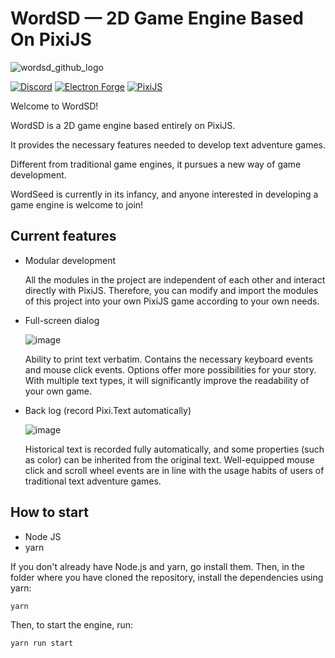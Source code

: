 # WordSD — 2D Game Engine Based On PixiJS

![wordsd_github_logo](https://github.com/labiker/WordSD/assets/49630998/12ad2a25-e914-4c31-9dfe-91ad8c2d5b1f)

[![Discord](https://badgen.net/badge/icon/discord?icon=discord&label)](https://discord.gg/xVVk5hdkXK)
[![Electron Forge](https://badgen.net/badge/Electron%20Forge/6.3.0/green?icon=https://www.electronjs.org/assets/img/logo.svg)](https://www.electronforge.io/config/configuration)
[![PixiJS](https://badgen.net/badge/PixiJS/7.2.4/green)](https://pixijs.download/v7.2.4/docs/index.html)

Welcome to WordSD!

WordSD is a 2D game engine based entirely on PixiJS.

It provides the necessary features needed to develop text adventure games.

Different from traditional game engines, it pursues a new way of game development.

WordSeed is currently in its infancy, and anyone interested in developing a game engine is welcome to join!

## Current features
* Modular development

  All the modules in the project are independent of each other and interact directly with PixiJS. Therefore, you can modify and import the modules of this project into your own PixiJS game according to your own needs.

* Full-screen dialog

  ![image](https://github.com/labiker/WordSD/assets/49630998/3574149f-c919-4025-8e6d-dc40790f35dd)

  Ability to print text verbatim. Contains the necessary keyboard events and mouse click events. Options offer more possibilities for your story. With multiple text types, it will significantly improve the readability of your own game.

* Back log (record Pixi.Text automatically)

  ![image](https://github.com/labiker/WordSD/assets/49630998/2cfac082-7308-47f0-81a3-9e65e021c434)

  Historical text is recorded fully automatically, and some properties (such as color) can be inherited from the original text. Well-equipped mouse click and scroll wheel events are in line with the usage habits of users of traditional text adventure games.

## How to start
* Node JS
* yarn

If you don't already have Node.js and yarn, go install them. Then, in the folder where you have cloned the repository, install the dependencies using yarn:

```sh
yarn
```

Then, to start the engine, run:

```sh
yarn run start
```
